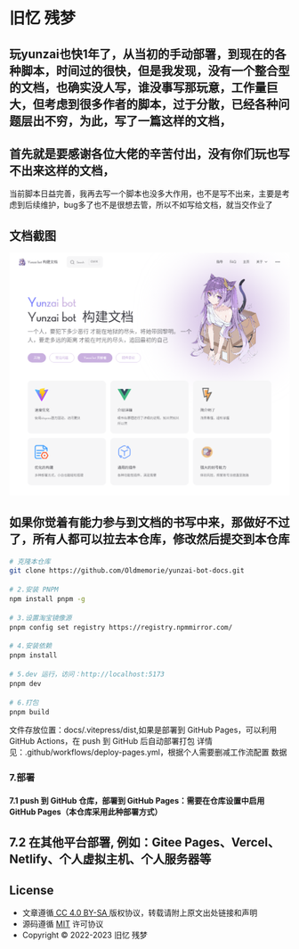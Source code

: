 

# 旧忆 残梦

## 玩yunzai也快1年了，从当初的手动部署，到现在的各种脚本，时间过的很快，但是我发现，没有一个整合型的文档，也确实没人写，谁没事写那玩意，工作量巨大，但考虑到很多作者的脚本，过于分散，已经各种问题层出不穷，为此，写了一篇这样的文档，

## 首先就是要感谢各位大佬的辛苦付出，没有你们玩也写不出来这样的文档，

当前脚本日益完善，我再去写一个脚本也没多大作用，也不是写不出来，主要是考虑到后续维护，bug多了也不是很想去管，所以不如写给文档，就当交作业了

## 文档截图
![主页](./docs/public/img/截图1.jpg)





## 如果你觉着有能力参与到文档的书写中来，那做好不过了，所有人都可以拉去本仓库，修改然后提交到本仓库



```sh
# 克隆本仓库
git clone https://github.com/Oldmemorie/yunzai-bot-docs.git

# 2.安装 PNPM
npm install pnpm -g

# 3.设置淘宝镜像源
pnpm config set registry https://registry.npmmirror.com/

# 4.安装依赖
pnpm install

# 5.dev 运行，访问：http://localhost:5173
pnpm dev

# 6.打包
pnpm build
```

 文件存放位置：docs/.vitepress/dist,如果是部署到 GitHub Pages，可以利用 GitHub Actions，在 push 到 GitHub 后自动部署打包
 详情见：.github/workflows/deploy-pages.yml，根据个人需要删减工作流配置
 数据

### 7.部署
#### 7.1 push 到 GitHub 仓库，部署到 GitHub Pages：需要在仓库设置中启用 GitHub Pages（本仓库采用此种部署方式）
## 7.2 在其他平台部署, 例如：Gitee Pages、Vercel、Netlify、个人虚拟主机、个人服务器等



## License

- 文章遵循[ CC 4.0 BY-SA ](http://creativecommons.org/licenses/by-sa/4.0/)版权协议，转载请附上原文出处链接和声明
- 源码遵循 [MIT](https://github.com/Oldmemorie/Oldmemorie.github.io/blob/main/LICENSE) 许可协议
- Copyright © 2022-2023 旧忆 残梦
